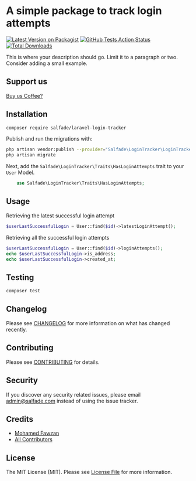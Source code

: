 # A simple package to track login attempts

[![Latest Version on Packagist](https://img.shields.io/packagist/v/spatie/laravel-login-tracker.svg?style=flat-square)](https://packagist.org/packages/spatie/laravel-login-tracker)
[![GitHub Tests Action Status](https://img.shields.io/github/workflow/status/salfade/laravel-login-tracker/run-tests?label=tests)](https://github.com/salfade/laravel-login-tracker/actions?query=workflow%3Arun-tests+branch%3Amaster)
[![Total Downloads](https://img.shields.io/packagist/dt/salfade/laravel-login-tracker.svg?style=flat-square)](https://packagist.org/packages/salfade/laravel-login-tracker)


This is where your description should go. Limit it to a paragraph or two. Consider adding a small example.

## Support us
[Buy us Coffee?](http://paypal.me/MohamedFawzan)


## Installation
```bash
composer require salfade/laravel-login-tracker
```

Publish and run the migrations with:
```bash
php artisan vendor:publish --provider="Salfade\LoginTracker\LoginTrackerServiceProvider" --tag="migrations"
php artisan migrate
```
Next, add the `Salfade\LoginTracker\Traits\HasLoginAttempts` trait to your `User` Model. 
```php
    use Salfade\LoginTracker\Traits\HasLoginAttempts;
```

## Usage
Retrieving the latest successful login attempt
``` php
$userLastSuccessfulLogin = User::find($id)->latestLoginAttempt();
```

Retrieving all the successful login attempts
``` php
$userLastSuccessfulLogin = User::find($id)->loginAttempts();
echo $userLastSuccessfulLogin->is_address;
echo $userLastSuccessfulLogin->created_at;
```


## Testing

``` bash
composer test
```

## Changelog

Please see [CHANGELOG](CHANGELOG.md) for more information on what has changed recently.

## Contributing

Please see [CONTRIBUTING](CONTRIBUTING.md) for details.

## Security

If you discover any security related issues, please email admin@salfade.com instead of using the issue tracker.

## Credits

- [Mohamed Fawzan](https://github.com/fawzanm)
- [All Contributors](../../contributors)

## License

The MIT License (MIT). Please see [License File](LICENSE.md) for more information.
